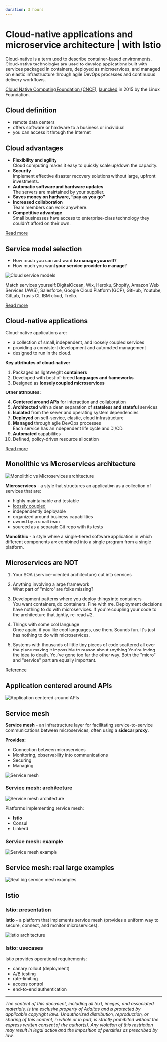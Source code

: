 ```yaml
---
duration: 3 hours
---
```


# Cloud-native applications and microservice architecture | with Istio

Cloud-native is a term used to describe container-based environments. Cloud-native technologies are used to develop applications built with services packaged in containers, deployed as microservices, and managed on elastic infrastructure through agile DevOps processes and continuous delivery workflows.

[Cloud Native Computing Foundation (CNCF)](https://www.cncf.io/), [launched](https://www.cncf.io/announcements/2015/06/21/new-cloud-native-computing-foundation-to-drive-alignment-among-container-technologies/) in 2015 by the Linux Foundation.

## Cloud definition

- remote data centers
- offers software or hardware to a business or individual
- you can access it through the Internet

## Cloud advantages

- **Flexibility and agility**   
  Cloud computing makes it easy to quickly scale up/down the capacity.
- **Security**   
  Implement effective disaster recovery solutions without large, upfront investments.
- **Automatic software and hardware updates**   
  The servers are maintained by your supplier.
- **Saves money on hardware, “pay as you go”**
- **Increased collaboration**   
  Team members can work anywhere.
- **Сompetitive advantage**   
  Small businesses have access to enterprise-class technology they couldn’t afford on their own.

[Read more](https://www.pointclick.net/moving-to-the-cloud/)

## Service model selection

- How much you can and want **to manage yourself**?
- How much you want **your service provider to manage**?

![Cloud service models](image/aaS.jpg)

Match services yourself: DigitalOcean, Wix, Heroku, Shopify, Amazon Web Services (AWS), Salesforce, Google Cloud Platform (GCP), GitHub, Youtube, GitLab, Travis CI, IBM cloud, Trello.

[Read more](https://www.bmc.com/blogs/saas-vs-paas-vs-iaas-whats-the-difference-and-how-to-choose/_)

## Cloud-native applications

Cloud-native applications are:
- a collection of small, independent, and loosely coupled services
- providing a consistent development and automated management
- designed to run in the cloud.

**Key attributes of cloud-native:**

1. Packaged as lightweight **containers**
2. Developed with best-of-breed **languages and frameworks**
3. Designed as **loosely coupled microservices**

**Other attributes:**

4. **Centered around APIs** for interaction and collaboration
5. **Architected** with a clean separation of **stateless and stateful** services
6. **Isolated** from the server and operating system dependencies
7. **Deployed** on self-service, elastic, cloud infrastructure
8. **Managed** through agile DevOps processes   
  Each service has an independent life cycle and CI/CD.
9. **Automated** capabilities
10. Defined, policy-driven resource allocation

[Read more](https://thenewstack.io/10-key-attributes-of-cloud-native-applications/)

## Monolithic vs Microservices architecture

![Monolithic vs Microservices architecture](image/monolithic-vs-microservices.jpg)

**Microservices** - a style that structures an application as a collection of services that are:

- highly maintainable and testable
- [loosely coupled](https://en.wikipedia.org/wiki/Loose_coupling)
- independently deployable
- organized around business capabilities
- owned by a small team
- sourced as a separate Git repo with its tests

**Monolithic** - a style where a single-tiered software application in which different components are combined into a single program from a single platform.

## Microservices are NOT

1. Your SOA (service-oriented architecture) cut into services

2. Anything involving a large framework   
  What part of "micro" are folks missing?

3. Development patterns where you deploy things into containers   
  You want containers,  do containers. Fine with me. Deployment decisions have nothing to do with microservices. If you're coupling your code to the architecture that tightly, re-read #2.
  
4. Things with some cool language   
  Once again, if you like cool languages, use them. Sounds fun. It's just has nothing to do with microservices.
  
5. Systems with thousands of little tiny pieces of code scattered all over the place making it impossible to reason about anything
  You're loving the idea to death. You've gone too far the other way. Both the "micro" and "service" part are equally important.

[Reference](https://danielbmarkham.com/honest-microservices/)

## Application centered around APIs

![Application centered around APIs](image/api.jpg)

## Service mesh

**Service mesh** - an infrastructure layer for facilitating service-to-service communications between microservices, often using a **sidecar proxy**.

**Provides:**

  - Connection between microservices
  - Monitoring, observability into communications
  - Securing
  - Managing

![Service mesh](image/service-mesh.jpg)

### Service mesh: architecture

![Service mesh architecture](image/sm-architecture.jpg)

Platforms implementing service mesh:

  - **Istio**
  - Consul
  - Linkerd

### Service mesh: example

![Service mesh example](image/sm-bookinfo.jpg)
  
## Service mesh: real large examples

![Real big service mesh examples](image/sm-amazon-netflix.jpg)

## Istio

### Istio: presentation

**Istio** - a platform that implements service mesh (provides a uniform way to secure, connect, and monitor microservices).

![Istio architecture](image/istio.jpg)

### Istio: usecases

Istio provides operational requirements:

- canary rollout (deployment)
- A/B testing
- rate-limiting
- access control
- end-to-end authentication

---

*The content of this document, including all text, images, and associated materials, is the exclusive property of Adaltas and is protected by applicable copyright laws. Unauthorized distribution, reproduction, or sharing of this content, in whole or in part, is strictly prohibited without the express written consent of the author(s). Any violation of this restriction may result in legal action and the imposition of penalties as prescribed by law.*

